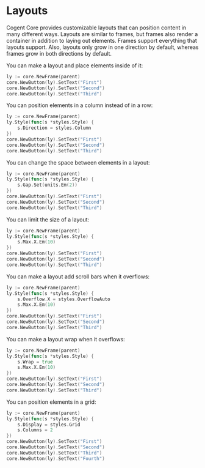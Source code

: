 # Layouts

Cogent Core provides customizable layouts that can position content in many different ways. Layouts are similar to frames, but frames also render a container in addition to laying out elements. Frames support everything that layouts support. Also, layouts only grow in one direction by default, whereas frames grow in both directions by default.

You can make a layout and place elements inside of it:

```Go
ly := core.NewFrame(parent)
core.NewButton(ly).SetText("First")
core.NewButton(ly).SetText("Second")
core.NewButton(ly).SetText("Third")
```

You can position elements in a column instead of in a row:

```Go
ly := core.NewFrame(parent)
ly.Style(func(s *styles.Style) {
    s.Direction = styles.Column
})
core.NewButton(ly).SetText("First")
core.NewButton(ly).SetText("Second")
core.NewButton(ly).SetText("Third")
```

You can change the space between elements in a layout:

```Go
ly := core.NewFrame(parent)
ly.Style(func(s *styles.Style) {
    s.Gap.Set(units.Em(2))
})
core.NewButton(ly).SetText("First")
core.NewButton(ly).SetText("Second")
core.NewButton(ly).SetText("Third")
```

You can limit the size of a layout:

```Go
ly := core.NewFrame(parent)
ly.Style(func(s *styles.Style) {
    s.Max.X.Em(10)
})
core.NewButton(ly).SetText("First")
core.NewButton(ly).SetText("Second")
core.NewButton(ly).SetText("Third")
```

You can make a layout add scroll bars when it overflows:

```Go
ly := core.NewFrame(parent)
ly.Style(func(s *styles.Style) {
    s.Overflow.X = styles.OverflowAuto
    s.Max.X.Em(10)
})
core.NewButton(ly).SetText("First")
core.NewButton(ly).SetText("Second")
core.NewButton(ly).SetText("Third")
```

You can make a layout wrap when it overflows:

```Go
ly := core.NewFrame(parent)
ly.Style(func(s *styles.Style) {
    s.Wrap = true
    s.Max.X.Em(10)
})
core.NewButton(ly).SetText("First")
core.NewButton(ly).SetText("Second")
core.NewButton(ly).SetText("Third")
```

You can position elements in a grid:

```Go
ly := core.NewFrame(parent)
ly.Style(func(s *styles.Style) {
    s.Display = styles.Grid
    s.Columns = 2
})
core.NewButton(ly).SetText("First")
core.NewButton(ly).SetText("Second")
core.NewButton(ly).SetText("Third")
core.NewButton(ly).SetText("Fourth")
```
